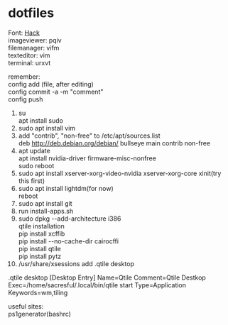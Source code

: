 # dotfiles
Font: <a href=https://github.com/source-foundry/Hack/releases/download/v3.003/Hack-v3.003-ttf.zip> Hack</a></br>
imageviewer: pqiv</br>
filemanager: vifm</br>
texteditor: vim</br>
terminal: urxvt</br>


remember:</br>
config add (file, after editing)</br>
config commit -a -m "comment"</br>
config push</br>

1. su</br>
   apt install sudo</br>
2. sudo apt install vim</br>
3. add "contrib", "non-free" to /etc/apt/sources.list</br>
   deb http://deb.debian.org/debian/ bullseye main contrib non-free</br>
4. apt update</br>
   apt install nvidia-driver firmware-misc-nonfree</br>
   sudo reboot</br>
5. sudo apt install xserver-xorg-video-nvidia xserver-xorg-core xinit(try this first)</br>
6. sudo apt install lightdm(for now)</br>
   reboot</br>
7. sudo apt install git</br>
8. run install-apps.sh</br>
9. sudo dpkg --add-architecture i386</br>
qtile installation</br>
pip install xcffib </br>
pip install --no-cache-dir cairocffi</br>
pip install qtile</br>
pip install pytz</br>
10. /usr/share/xsessions add .qtile desktop</br>

.qtile desktop
[Desktop Entry]
Name=Qtile
Comment=Qtile Destkop
Exec=/home/sacresful/.local/bin/qtile start
Type=Application
Keywords=wm,tiling

useful sites:</br>
ps1generator(bashrc)


